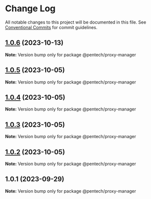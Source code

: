 # Change Log

All notable changes to this project will be documented in this file.
See [Conventional Commits](https://conventionalcommits.org) for commit guidelines.

## [1.0.6](https://github.com/nvqh01/pentech/compare/@pentech/proxy-manager@1.0.5...@pentech/proxy-manager@1.0.6) (2023-10-13)

**Note:** Version bump only for package @pentech/proxy-manager

## [1.0.5](https://github.com/nvqh01/pentech/compare/@pentech/proxy-manager@1.0.4...@pentech/proxy-manager@1.0.5) (2023-10-05)

**Note:** Version bump only for package @pentech/proxy-manager

## [1.0.4](https://github.com/nvqh01/pentech/compare/@pentech/proxy-manager@1.0.3...@pentech/proxy-manager@1.0.4) (2023-10-05)

**Note:** Version bump only for package @pentech/proxy-manager

## [1.0.3](https://github.com/nvqh01/pentech/compare/@pentech/proxy-manager@1.0.2...@pentech/proxy-manager@1.0.3) (2023-10-05)

**Note:** Version bump only for package @pentech/proxy-manager

## [1.0.2](https://github.com/nvqh01/pentech/compare/@pentech/proxy-manager@1.0.1...@pentech/proxy-manager@1.0.2) (2023-10-05)

**Note:** Version bump only for package @pentech/proxy-manager

## 1.0.1 (2023-09-29)

**Note:** Version bump only for package @pentech/proxy-manager
